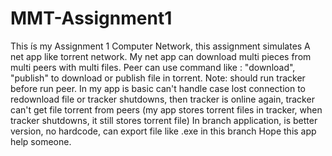﻿# MMT-Assignment1
 This ís my Assignment 1 Computer Network, this assignment simulates A net app like torrent network. My net app can download multi pieces from multi peers with multi files.
 Peer can use command like : "download", "publish" to download or publish file in torrent.
 Note: should run tracker before run peer. In my app is basic can't handle case lost connection to redownload file or tracker shutdowns, then tracker is online again, tracker can't get file torrent from peers (my app stores torrent files in     tracker, when tracker shutdowns, it still stores torrent file)
 In branch application, is better version, no hardcode, can export file like .exe in this branch
 Hope this app help someone.
 
